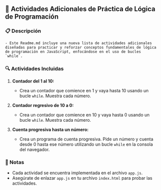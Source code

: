 ## 🚀 Actividades Adicionales de Práctica de Lógica de Programación

### 📋 Descripción

    - Este Readme.md incluye una nueva lista de actividades adicionales diseñadas para practicar y reforzar conceptos fundamentales de lógica de programación en JavaScript, enfocándose en el uso de bucles `while`.

### 🔍 Actividades Incluidas

1. **Contador del 1 al 10:**
   - Crea un contador que comience en 1 y vaya hasta 10 usando un bucle `while`. Muestra cada número.

2. **Contador regresivo de 10 a 0:**
   - Crea un contador que comience en 10 y vaya hasta 0 usando un bucle `while`. Muestra cada número.

3. **Cuenta progresiva hasta un número:**
   - Crea un programa de cuenta progresiva. Pide un número y cuenta desde 0 hasta ese número utilizando un bucle `while` en la consola del navegador.

### 📝 Notas

- Cada actividad se encuentra implementada en el archivo `app.js`.
- Asegúrate de enlazar `app.js` en tu archivo `index.html` para probar las actividades.
